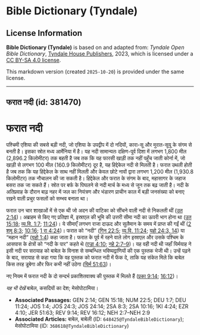 # Bible Dictionary (Tyndale)

## License Information

**Bible Dictionary (Tyndale)** is based on and adapted from: _Tyndale Open Bible Dictionary_, [Tyndale House Publishers](https://tyndaleopenresources.com/), 2023, which is licensed under a [CC BY-SA 4.0 license](https://creativecommons.org/licenses/by-sa/4.0/legalcode.en).

This markdown version (created `2025-10-20`) is provided under the same license.



--------------------------------

## फरात नदी (id: 381470)

फरात नदी
========

पश्चिमी एशिया की सबसे बड़ी नदी, जो एशिया के उपद्वीप में दो नदियों, कारा\-सू और मुरात\-सूयू के संगम से बनती है। इसका स्रोत मध्य आर्मेनिया में है। यह नदी सामान्यतः दक्षिण\-पूर्व दिशा में लगभग 1,800 मील (2,896\.2 किलोमीटर) तक बहती है जब तक कि यह फारसी खाड़ी तक नहीं पहुँच जाती कोर्ना में, जो खाड़ी से लगभग 100 मील (160\.9 किलोमीटर) दूर है, यह हिद्देकेल नदी से मिलती है। फरात उथली होती है जब तक कि यह हिद्देकेल के साथ नहीं मिलती और केवल छोटे नावों द्वारा लगभग 1,200 मील (1,930\.8 किलोमीटर) तक नौचालन की जा सकती है। हिद्देकेल और फरात के संगम के बाद, महासागर के जहाज बसरा तक जा सकते हैं। स्रोत पर बर्फ के पिघलने से नदी मार्च के मध्य से जून तक बढ़ जाती है। नदी के अतिप्रवाह के दौरान बाढ़ नहर में जल का नियंत्रण और भंडारण प्राचीन काल में बड़ी जनसंख्या को बनाए रखने वाली प्रचुर फसलों को सम्भव बनाता था।

फरात उन चार शाखाओं में से एक थी जो अदन की वाटिका को सींचने वाली नदी से निकलती थीं ([उत 2:14](https://ref.ly/Gen2:14))। अब्राहम से किए गए प्रतिज्ञा में, इस्राएल की भूमि की उत्तरी सीमा नदी का ऊपरी भाग होना था ([उत 15:18](https://ref.ly/Gen15:18); [व्य.वि. 1:7](https://ref.ly/Deut1:7); [11:24](https://ref.ly/Deut11:24))। ये सीमाएँ लगभग राजा दाऊद और सुलैमान के समय में प्राप्त की गईं थीं ([2 शमू 8:3](https://ref.ly/2Sam8:3); [10:16](https://ref.ly/2Sam10:16); [1 रा 4:24](https://ref.ly/1Kgs4:24))। फरात को “नदी” ([गिन 22:5](https://ref.ly/Num22:5); [व्य.वि. 11:24](https://ref.ly/Deut11:24); [यहो 24:3, 14](https://ref.ly/Josh24:3,Josh24:14)) या “महान नदी” ([यहो 1:4](https://ref.ly/Josh1:4)) कहा जाता है। फरात के पूर्व में रहने वाले लोग इस्राएल और उसके पश्चिम के आसपास के क्षेत्रों को “नदी के पार” कहते थे ([एज्रा 4:10](https://ref.ly/Ezra4:10); [नहे 2:7–9](https://ref.ly/Neh2:7-Neh2:9))। यह वही नदी थी जहाँ यिर्मयाह ने इसी नदी पर सरायाह को बाबेल के विनाश से सम्बन्धित भविष्यद्वाणियों की एक पुस्तक भेजी थी। उन्हें पढ़ने के बाद, सरायाह से कहा गया कि वह पुस्तक को फरात नदी में फेंक दे, ताकि यह संकेत मिले कि बाबेल किस तरह डूबेगा और फिर कभी नहीं उठेगा ([यिर्म 51:63](https://ref.ly/Jer51:63))।

नए नियम में फरात नदी के दो सन्दर्भ प्रकाशितवाक्य की पुस्तक में मिलते हैं ([प्रका 9:14](https://ref.ly/Rev9:14); [16:12](https://ref.ly/Rev16:12))।

*यह भी देखें* बाबेल, कसदियों का देश; मेसोपोटामिया।

* **Associated Passages:** GEN 2:14; GEN 15:18; NUM 22:5; DEU 1:7; DEU 11:24; JOS 1:4; JOS 24:3; JOS 24:14; 2SA 8:3; 2SA 10:16; 1KI 4:24; EZR 4:10; JER 51:63; REV 9:14; REV 16:12; NEH 2:7–NEH 2:9
* **Associated Articles:** बाबेल, बाबेली (ID: `648425@TyndaleBibleDictionary`); मेसोपोटामिया (ID: `368618@TyndaleBibleDictionary`)

